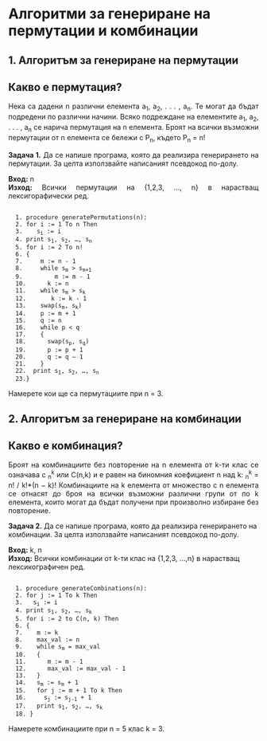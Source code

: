 # Алгоритми за генериране на пермутации и комбинации

## 1. Алгоритъм за генериране на пермутации
## Какво е пермутация?
<p align="justify">
  Нека са дадени n различни елемента 
  a<sub>1</sub>, a<sub>2</sub>, . . . , a<sub>n</sub>. Те могат да бъдат подредени по различни начини. Всяко подреждане
  на елементите a<sub>1</sub>, a<sub>2</sub>, . . . , a<sub>n</sub> се нарича пермутация на n елемента. Броят на всички възможни 
  пермутации от n елемента се бележи с P<sub>n</sub>, където P<sub>n</sub> = n!
</p>

<p align="justify">
<b>Задача 1.</b> Да се напише програма, която да реализира генерирането на пермутации. За целта използвайте написаният псевдокод по-долу.
</p>
<p align="justify">
  <b>Вход:</b> n <br>
  <b>Изход:</b> Всички пермутации на {1,2,3, ..., n} в нарастващ лексигорафически ред. <br>
</p>
<pre><code>
  1. procedure generatePermutations(n):
  2. for i := 1 To n Then
  3.    s<sub>i</sub> := i
  4. print s<sub>1</sub>, s<sub>2</sub>, …, s<sub>n</sub>
  5. for i := 2 To n!
  6. {
  7.     m := n - 1
  8.     while s<sub>m</sub> > s<sub>m+1</sub>
  9.         m := m - 1
  10.      k := n
  11.    while s<sub>m</sub> > s<sub>k</sub>
  12.       k := k - 1
  13.    swap(s<sub>m</sub>, s<sub>k</sub>)
  14.    p := m + 1
  15.    q := n
  16.    while p < q 
  17.    {
  18.      swap(s<sub>p</sub>, s<sub>q</sub>)
  19.      p := p + 1
  20.      q := q – 1
  21.    }
  22.  print s<sub>1</sub>, s<sub>2</sub>, …, s<sub>n</sub>
  23.}
</code></pre>

Намерете кои ще са пермутациите при  n = 3.

## 2. Алгоритъм за генериране на комбинации
## Какво е комбинация?
<p align="justify">
Броят на комбинациите без повторение на n елемента от k-ти клас се означава с <math>C<sub>n</sub><sup>k</sup></math> или C(n,k) и е равен на биномния коефициент n над k:
<math>C<sub>n</sub><sup>k</sup> = n! / k!*(n − k)!</math>
Комбинациите на k елемента от множество с n елемента се отнасят до броя на всички възможни различни групи от по k елемента, които могат да бъдат получени при произволно избиране без повторение.
</p>
<p align="text">
  <b>Задача 2.</b> Да се напише програма, която да реализира генерирането на комбинации. За целта използвайте написаният псевдокод по-долу.
</p>
<p align="text">
  <b>Вход:</b> k, n <br>
  <b>Изход:</b> Всички комбинации от k-ти клас на {1,2,3, ...,n} в нарастващ лексикографичен ред. <br>
</p>
<pre><code>
  1. procedure generateCombinations(n):
  2. for j := 1 To k Then
  3.   s<sub>i</sub> := i
  4. print s<sub>1</sub>, s<sub>2</sub>, …, s<sub>k</sub>
  5. for i := 2 to C(n, k) Then
  6. {
  7.    m := k
  8.    max_val := n
  9.    while s<sub>m</sub> = max_val
  10.   {
  11.      m := m - 1
  12.      max_val := max_val - 1
  13.   }
  14.   s<sub>m</sub> := s<sub>m</sub> + 1
  15.   for j := m + 1 To k Then
  16.     s<sub>j</sub> := s<sub>j-1</sub> + 1
  17.   print s<sub>1</sub>, s<sub>2</sub>, …, s<sub>k</sub>
  18. }
</code></pre>

Намерете комбинациите при n = 5 клас k = 3.
